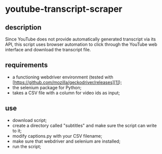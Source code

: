 # youtube-transcript-scraper

## description
Since YouTube does not provide automatically generated transcript via its API, this script uses browser automation to click through the YouTube web interface and download the transcript file.

## requirements
* a functioning webdriver environment (tested with [https://github.com/mozilla/geckodriver/releases][1]);
* the selenium package for Python;
* takes a CSV file with a column for video ids as input;

## use
* download script;
* create a directory called "subtitles" and make sure the script can write to it;
* modify captions.py with your CSV filename;
* make sure that webdriver and selenium are installed;
* run the script;

[1]:	https://github.com/mozilla/geckodriver/releases